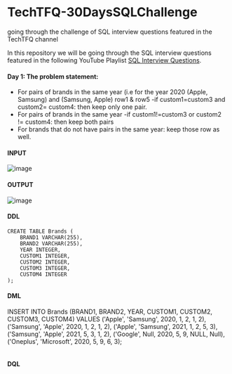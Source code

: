 # TechTFQ-30DaysSQLChallenge
going through the challenge of SQL interview questions featured in the TechTFQ channel


In this repository we will be going through the SQL interview questions featured in the following YouTube Playlist [SQL Interview Questions](https://www.youtube.com/watch?v=FRzbOb3jdLg&list=PLavw5C92dz9Hxz0YhttDniNgKejQlPoAn).

#### Day 1: The problem statement:

- For pairs of brands in the same year (i.e for the year 2020 (Apple, Samsung) and (Samsung, Apple) row1 & row5 
	-if custom1=custom3 and custom2= custom4: then keep only one pair.
- For pairs of brands in the same year
	-if custom1!=custom3 or custom2 != custom4: then keep both pairs
- For brands that do not have pairs in the same year: keep those row as well.

#### **INPUT**
![image](https://github.com/Highashikata/TechTFQ-30DaysSQLChallenge/assets/96960411/5fe5d9db-32a2-4cab-8457-415a89cd9270)

#### **OUTPUT**
![image](https://github.com/Highashikata/TechTFQ-30DaysSQLChallenge/assets/96960411/806f2d96-c404-43aa-98b3-389959246582)


#### **DDL** 
``` --- Creating the table
CREATE TABLE Brands (
    BRAND1 VARCHAR(255),
    BRAND2 VARCHAR(255),
    YEAR INTEGER,
    CUSTOM1 INTEGER,
    CUSTOM2 INTEGER,
    CUSTOM3 INTEGER,
    CUSTOM4 INTEGER
);
```

#### **DML**
INSERT INTO Brands (BRAND1, BRAND2, YEAR, CUSTOM1, CUSTOM2, CUSTOM3, CUSTOM4) 
VALUES 
    ('Apple', 'Samsung', 2020, 1, 2, 1, 2),
    ('Samsung', 'Apple', 2020, 1, 2, 1, 2),
    ('Apple', 'Samsung', 2021, 1, 2, 5, 3),
    ('Samsung', 'Apple', 2021, 5, 3, 1, 2),
    ('Google', Null, 2020, 5, 9, NULL, Null),
    ('Oneplus', 'Microsoft', 2020, 5, 9, 6, 3);



```

```

#### **DQL**
